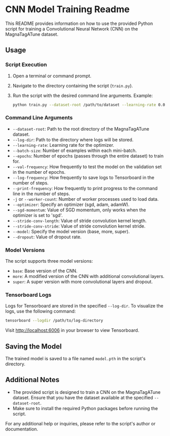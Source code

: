 # CNN Model Training Readme

This README provides information on how to use the provided Python script for training a Convolutional Neural Network (CNN) on the MagnaTagATune dataset.

## Usage

### Script Execution
1. Open a terminal or command prompt.
2. Navigate to the directory containing the script (`train.py`).
3. Run the script with the desired command line arguments. Example:

   ```bash
   python train.py --dataset-root /path/to/dataset --learning-rate 0.001 --optimizer sgd --sgd-momentum 0.9 --stride-conv-length 256 --stride-conv-stride 256 --model more --dropout 0.3
   ```

### Command Line Arguments

- `--dataset-root`: Path to the root directory of the MagnaTagATune dataset.
- `--log-dir`: Path to the directory where logs will be stored.
- `--learning-rate`: Learning rate for the optimizer.
- `--batch-size`: Number of examples within each mini-batch.
- `--epochs`: Number of epochs (passes through the entire dataset) to train for.
- `--val-frequency`: How frequently to test the model on the validation set in the number of epochs.
- `--log-frequency`: How frequently to save logs to Tensorboard in the number of steps.
- `--print-frequency`: How frequently to print progress to the command line in the number of steps.
- `-j` or `--worker-count`: Number of worker processes used to load data.
- `--optimizer`: Specify an optimizer (sgd, adam, adamW).
- `--sgd-momentum`: Value of SGD momentum, only works when the optimizer is set to 'sgd'.
- `--stride-conv-length`: Value of stride convolution kernel length.
- `--stride-conv-stride`: Value of stride convolution kernel stride.
- `--model`: Specify the model version (base, more, super).
- `--dropout`: Value of dropout rate.

### Model Versions
The script supports three model versions:
- `base`: Base version of the CNN.
- `more`: A modified version of the CNN with additional convolutional layers.
- `super`: A super version with more convolutional layers and dropout.

### Tensorboard Logs
Logs for Tensorboard are stored in the specified `--log-dir`. To visualize the logs, use the following command:

```bash
tensorboard --logdir /path/to/log-directory
```

Visit [http://localhost:6006](http://localhost:6006) in your browser to view Tensorboard.

## Saving the Model
The trained model is saved to a file named `model.pth` in the script's directory.

## Additional Notes
- The provided script is designed to train a CNN on the MagnaTagATune dataset. Ensure that you have the dataset available at the specified `--dataset-root`.
- Make sure to install the required Python packages before running the script.

For any additional help or inquiries, please refer to the script's author or documentation.